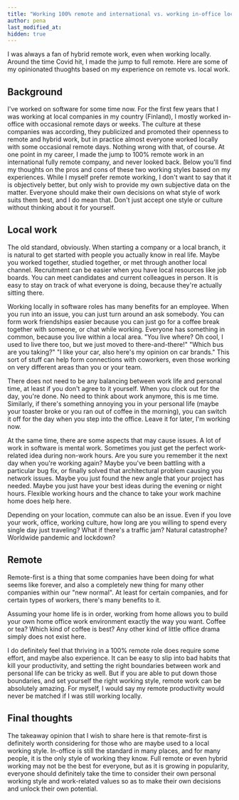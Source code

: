 ```yaml
---
title: "Working 100% remote and international vs. working in-office locally"
author: pena
last_modified_at:
hidden: true
---  
```



I was always a fan of hybrid remote work, even when working locally. Around the time Covid hit, I made the jump to full remote. Here are some of my opinionated thuoghts based on my experience on remote vs. local work. 

## Background

I've worked on software for some time now. For the first few years that I was working at local companies in my country (Finland), I mostly worked in-office with occasional remote days or weeks. The culture at these companies was according, they publicized and promoted their openness to remote and hybrid work, but in practice almost everyone worked locally with some occasional remote days. Nothing wrong with that, of course. At one point in my career, I made the jump to 100% remote work in an international fully remote company, and never looked back. Below you'll find my thoughts on the pros and cons of these two working styles based on my experiences. While I myself prefer remote working, I don't want to say that it is objectively better, but only wish to provide my own subjective data on the matter. Everyone should make their own decisions on what style of work suits them best, and I do mean that. Don't just accept one style or culture without thinking about it for yourself.

## Local work

The old standard, obviously. When starting a company or a local branch, it is natural to get started with people you actually know in real life. Maybe you worked together, studied together, or met through another local channel. Recruitment can be easier when you have local resources like job boards. You can meet candidates and current colleagues in person. It is easy to stay on track of what everyone is doing, because they're actually sitting there.

Working locally in software roles has many benefits for an employee. When you run into an issue, you can just turn around an ask somebody. You can form work friendships easier because you can just go for a coffee break together with someone, or chat while working. Everyone has something in common, because you live within a local area. "You live where? Oh cool, I used to live there too, but we just moved to there-and-there!" "Which bus are you taking?" "I like your car, also here's my opinion on car brands." This sort of stuff can help form connections with coworkers, even those working on very different areas than you or your team.

There does not need to be any balancing between work life and personal time, at least if you don't agree to it yourself. When you clock out for the day, you're done. No need to think about work anymore, this is me time. Similarly, if there's something annoying you in your personal life (maybe your toaster broke or you ran out of coffee in the morning), you can switch it off for the day when you step into the office. Leave it for later, I'm working now.

At the same time, there are some aspects that may cause issues. A lot of work in software is mental work. Sometimes you just get the perfect work-related idea during non-work hours. Are you sure you remember it the next day when you're working again? Maybe you've been battling with a particular bug fix, or finally solved that architectural problem causing you network issues.  Maybe you just found the new angle that your project has needed. Maybe you just have your best ideas during the evening or night hours. Flexible working hours and the chance to take your work machine home does help here.

Depending on your location, commute can also be an issue. Even if you love your work, office, working culture, how long are you willing to spend every single day just traveling? What if there's a traffic jam? Natural catastrophe? Worldwide pandemic and lockdown?

## Remote

Remote-first is a thing that some companies have been doing for what seems like forever, and also a completely new thing for many other companies within our "new normal". At least for certain companies, and for certain types of workers, there's many benefits to it.

Assuming your home life is in order, working from home allows you to build your own home office work environment exactly the way you want. Coffee or tea? Which kind of coffee is best? Any other kind of little office drama simply does not exist here.


I do definitely feel that thriving in a 100% remote role does require some effort, and maybe also experience. It can be easy to slip into bad habits that kill your productivity, and setting the right boundaries between work and personal life can be tricky as well. But if you are able to put down those boundaries, and set yourself the right working style, remote work can be absolutely amazing. For myself, I would say my remote productivity would never be matched if I was still working locally.

## Final thoughts

The takeaway opinion that I wish to share here is that remote-first is definitely worth considering for those who are maybe used to a local working style. In-office is still the standard in many places, and for many people, it is the only style of working they know. Full remote or even hybrid working may not be the best for everyone, but as it is growing in popularity, everyone should definitely take the time to consider their own personal working style and work-related values so as to make their own decisions and unlock their own potential. 
